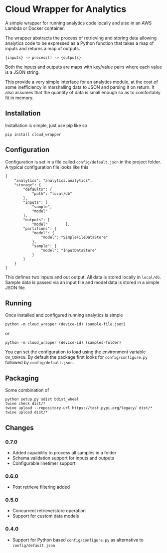 
# Cloud Wrapper for Analytics

A simple wrapper for running analytics code locally and also in an AWS Lambda or Docker container.

The wrapper abstracts the process of retrieving and storing data allowing analytics code to be
expressed as a Python function that takes a map of inputs and returns a map of outputs.

    {inputs} -> process() -> {outputs}

Both the inputs and outputs are maps with key/value pairs where each value is a JSON string.

This provide a very simple interface for an analytics module, at the cost of some inefficiency
in marshalling data to JSON and parsing it on return. It also assumes that the quantity of data
is small enough so as to comfortably fit in memory.

## Installation

Installation is simple, just use pip like so

    pip install cloud_wrapper

## Configuration

Configuration is set in a file called `config/default.json` in the project folder.
A typical configuration file looks like this

    {
        "analytics": "analytics.analytics",
        "storage": {
            "defaults": {
                "path": "local/db"
            },
            "inputs": [
                "sample",
                "model"
            ],
            "outputs": [
                "model"        ],
            "partitions": {
                "model": {
                    "model": "SimpleFileDataStore"
                },
                "sample": {
                    "model": "InputDataStore"
                }
            }
        }
    }

This defines two inputs and out output. All data is stored locally in `local/db`. Sample data is passed
via an input file and model data is stored in a simple JSON file.

## Running

Once installed and configured running analytics is simple

    python -m cloud_wrapper (device-id) (sample-file.json)

or

    python -m cloud_wrapper (device-id) (samples-folder)

You can set the configuration to load using the environment variable `CW_CONFIG`.
By default the package first looks for `config/configure.py` followed by `config/default.json`.

## Packaging

Some combination of

    python setup.py sdist bdist_wheel
    twine check dist/*
    twine upload --repository-url https://test.pypi.org/legacy/ dist/*
    twine upload dist/*

## Changes

### 0.7.0

* Added capability to process all samples in a folder
* Schema validation support for inputs and outputs
* Configurable linetimer support 

### 0.6.0

* Post retrieve filtering added

### 0.5.0

* Concurrent retrieve/store operation
* Support for custom data models

### 0.4.0

* Support for Python based `config/configure.py` as alternative to `config/default.json`
